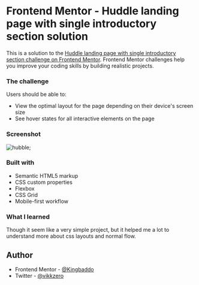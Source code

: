 # Frontend Mentor - Huddle landing page with single introductory section solution

This is a solution to the [Huddle landing page with single introductory section challenge on Frontend Mentor](https://www.frontendmentor.io/challenges/huddle-landing-page-with-a-single-introductory-section-B_2Wvxgi0). Frontend Mentor challenges help you improve your coding skills by building realistic projects.

### The challenge

Users should be able to:

- View the optimal layout for the page depending on their device's screen size
- See hover states for all interactive elements on the page

### Screenshot

![hubble](./huddle.png);

### Built with

- Semantic HTML5 markup
- CSS custom properties
- Flexbox
- CSS Grid
- Mobile-first workflow

### What I learned

Though it seem like a very simple project, but it helped me a lot to understand more about css layouts and normal flow.

## Author

- Frontend Mentor - [@Kingbaddo](https://www.frontendmentor.io/kingbaddo/yourusername)
- Twitter - [@vikkzero](https://www.twitter.com/vikkzero)
